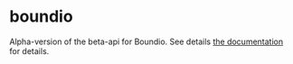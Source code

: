 # boundio

Alpha-version of the beta-api for Boundio.  See details [the documentation]("http://www.doorkeeperhq.com/developer/boundio-ruby-gem") for details.

